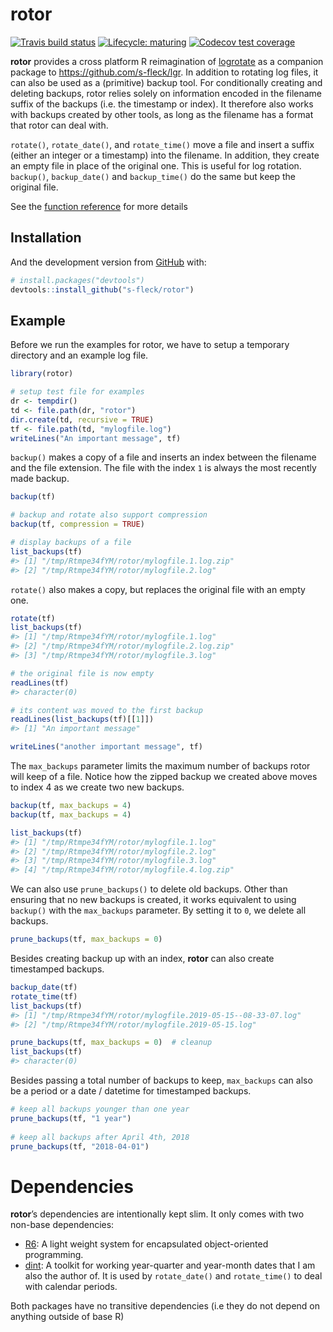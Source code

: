 
<!-- README.md is generated from README.Rmd. Please edit that file -->

# rotor

<!-- badges: start -->

[![Travis build
status](https://travis-ci.org/s-fleck/rotor.svg?branch=master)](https://travis-ci.org/s-fleck/rotor)
[![Lifecycle:
maturing](https://img.shields.io/badge/lifecycle-maturing-blue.svg)](https://www.tidyverse.org/lifecycle/#maturing)
[![Codecov test
coverage](https://codecov.io/gh/s-fleck/rotor/branch/master/graph/badge.svg)](https://codecov.io/gh/s-fleck/rotor?branch=master)
<!-- badges: end -->

**rotor** provides a cross platform R reimagination of
[logrotate](https://linux.die.net/man/8/logrotate) as a companion
package to <https://github.com/s-fleck/lgr>. In addition to rotating log
files, it can also be used as a (primitive) backup tool. For
conditionally creating and deleting backups, rotor relies solely on
information encoded in the filename suffix of the backups (i.e. the
timestamp or index). It therefore also works with backups created by
other tools, as long as the filename has a format that rotor can deal
with.

`rotate()`, `rotate_date()`, and `rotate_time()` move a file and insert
a suffix (either an integer or a timestamp) into the filename. In
addition, they create an empty file in place of the original one. This
is useful for log rotation. `backup()`, `backup_date()` and
`backup_time()` do the same but keep the original file.

See the [function
reference](https://s-fleck.github.io/rotor/reference/index.html) for
more
details

## Installation

<!-- You can install the released version of rotor from [CRAN](https://CRAN.R-project.org) with: -->

<!-- ``` r -->

<!-- install.packages("rotor") -->

<!-- ``` -->

And the development version from [GitHub](https://github.com/) with:

``` r
# install.packages("devtools")
devtools::install_github("s-fleck/rotor")
```

## Example

Before we run the examples for rotor, we have to setup a temporary
directory and an example log file.

``` r
library(rotor)

# setup test file for examples
dr <- tempdir()
td <- file.path(dr, "rotor")
dir.create(td, recursive = TRUE)
tf <- file.path(td, "mylogfile.log")
writeLines("An important message", tf)
```

`backup()` makes a copy of a file and inserts an index between the
filename and the file extension. The file with the index `1` is always
the most recently made backup.

``` r
backup(tf)

# backup and rotate also support compression
backup(tf, compression = TRUE) 

# display backups of a file
list_backups(tf)  
#> [1] "/tmp/Rtmpe34fYM/rotor/mylogfile.1.log.zip"
#> [2] "/tmp/Rtmpe34fYM/rotor/mylogfile.2.log"
```

`rotate()` also makes a copy, but replaces the original file with an
empty one.

``` r
rotate(tf)
list_backups(tf)
#> [1] "/tmp/Rtmpe34fYM/rotor/mylogfile.1.log"    
#> [2] "/tmp/Rtmpe34fYM/rotor/mylogfile.2.log.zip"
#> [3] "/tmp/Rtmpe34fYM/rotor/mylogfile.3.log"

# the original file is now empty
readLines(tf)
#> character(0)

# its content was moved to the first backup
readLines(list_backups(tf)[[1]])
#> [1] "An important message"

writeLines("another important message", tf)
```

The `max_backups` parameter limits the maximum number of backups rotor
will keep of a file. Notice how the zipped backup we created above moves
to index 4 as we create two new backups.

``` r
backup(tf, max_backups = 4)
backup(tf, max_backups = 4)

list_backups(tf)
#> [1] "/tmp/Rtmpe34fYM/rotor/mylogfile.1.log"    
#> [2] "/tmp/Rtmpe34fYM/rotor/mylogfile.2.log"    
#> [3] "/tmp/Rtmpe34fYM/rotor/mylogfile.3.log"    
#> [4] "/tmp/Rtmpe34fYM/rotor/mylogfile.4.log.zip"
```

We can also use `prune_backups()` to delete old backups. Other than
ensuring that no new backups is created, it works equivalent to using
`backup()` with the `max_backups` parameter. By setting it to `0`, we
delete all backups.

``` r
prune_backups(tf, max_backups = 0)
```

Besides creating backup up with an index, **rotor** can also create
timestamped backups.

``` r
backup_date(tf)
rotate_time(tf)
list_backups(tf)
#> [1] "/tmp/Rtmpe34fYM/rotor/mylogfile.2019-05-15--08-33-07.log"
#> [2] "/tmp/Rtmpe34fYM/rotor/mylogfile.2019-05-15.log"
```

``` r
prune_backups(tf, max_backups = 0)  # cleanup
list_backups(tf)
#> character(0)
```

Besides passing a total number of backups to keep, `max_backups` can
also be a period or a date / datetime for timestamped backups.

``` r
# keep all backups younger than one year
prune_backups(tf, "1 year") 
  
# keep all backups after April 4th, 2018
prune_backups(tf, "2018-04-01")  
```

# Dependencies

**rotor**’s dependencies are intentionally kept slim. It only comes with
two non-base dependencies:

  - [R6](https://github.com/r-lib/R6): A light weight system for
    encapsulated object-oriented programming.
  - [dint](https://github.com/s-fleck/dint): A toolkit for working
    year-quarter and year-month dates that I am also the author of. It
    is used by `rotate_date()` and `rotate_time()` to deal with calendar
    periods.

Both packages have no transitive dependencies (i.e they do not depend on
anything outside of base R)
